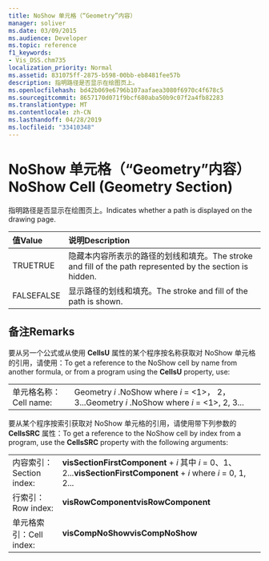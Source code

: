 ```yaml
---
title: NoShow 单元格（“Geometry”内容）
manager: soliver
ms.date: 03/09/2015
ms.audience: Developer
ms.topic: reference
f1_keywords:
- Vis_DSS.chm735
localization_priority: Normal
ms.assetid: 831075ff-2875-b598-00bb-eb8481fee57b
description: 指明路径是否显示在绘图页上。
ms.openlocfilehash: bd42b069e6796b107aafaea3080f6970c4f678c5
ms.sourcegitcommit: 8657170d071f9bcf680aba50b9c07f2a4fb82283
ms.translationtype: MT
ms.contentlocale: zh-CN
ms.lasthandoff: 04/28/2019
ms.locfileid: "33410348"
---
```

# <a name="noshow-cell-geometry-section"></a><span data-ttu-id="94c61-103">NoShow 单元格（“Geometry”内容）</span><span class="sxs-lookup"><span data-stu-id="94c61-103">NoShow Cell (Geometry Section)</span></span>

<span data-ttu-id="94c61-104">指明路径是否显示在绘图页上。</span><span class="sxs-lookup"><span data-stu-id="94c61-104">Indicates whether a path is displayed on the drawing page.</span></span>
  
|<span data-ttu-id="94c61-105">**值**</span><span class="sxs-lookup"><span data-stu-id="94c61-105">**Value**</span></span>|<span data-ttu-id="94c61-106">**说明**</span><span class="sxs-lookup"><span data-stu-id="94c61-106">**Description**</span></span>|
|:-----|:-----|
| <span data-ttu-id="94c61-107">TRUE</span><span class="sxs-lookup"><span data-stu-id="94c61-107">TRUE</span></span>  <br/> | <span data-ttu-id="94c61-108">隐藏本内容所表示的路径的划线和填充。</span><span class="sxs-lookup"><span data-stu-id="94c61-108">The stroke and fill of the path represented by the section is hidden.</span></span>  <br/> |
| <span data-ttu-id="94c61-109">FALSE</span><span class="sxs-lookup"><span data-stu-id="94c61-109">FALSE</span></span>  <br/> | <span data-ttu-id="94c61-110">显示路径的划线和填充。</span><span class="sxs-lookup"><span data-stu-id="94c61-110">The stroke and fill of the path is shown.</span></span>  <br/> |
   
## <a name="remarks"></a><span data-ttu-id="94c61-111">备注</span><span class="sxs-lookup"><span data-stu-id="94c61-111">Remarks</span></span>

<span data-ttu-id="94c61-112">要从另一个公式或从使用 **CellsU** 属性的某个程序按名称获取对 NoShow 单元格的引用，请使用：</span><span class="sxs-lookup"><span data-stu-id="94c61-112">To get a reference to the NoShow cell by name from another formula, or from a program using the **CellsU** property, use:</span></span> 
  
|||
|:-----|:-----|
| <span data-ttu-id="94c61-113">单元格名称：</span><span class="sxs-lookup"><span data-stu-id="94c61-113">Cell name:</span></span>  <br/> | <span data-ttu-id="94c61-114">Geometry  *i*  .NoShow where  *i*  = <1>， 2， 3...</span><span class="sxs-lookup"><span data-stu-id="94c61-114">Geometry  *i*  .NoShow            where  *i*  = <1>, 2, 3...</span></span>  <br/> |
   
<span data-ttu-id="94c61-115">要从某个程序按索引获取对 NoShow 单元格的引用，请使用带下列参数的 **CellsSRC** 属性：</span><span class="sxs-lookup"><span data-stu-id="94c61-115">To get a reference to the NoShow cell by index from a program, use the **CellsSRC** property with the following arguments:</span></span> 
  
|||
|:-----|:-----|
| <span data-ttu-id="94c61-116">内容索引：</span><span class="sxs-lookup"><span data-stu-id="94c61-116">Section index:</span></span>  <br/> |<span data-ttu-id="94c61-117">**visSectionFirstComponent**  +  *i* 其中 *i* = 0、1、2...</span><span class="sxs-lookup"><span data-stu-id="94c61-117">**visSectionFirstComponent** +  *i*            where  *i*  = 0, 1, 2...</span></span>  <br/> |
| <span data-ttu-id="94c61-118">行索引：</span><span class="sxs-lookup"><span data-stu-id="94c61-118">Row index:</span></span>  <br/> |<span data-ttu-id="94c61-119">**visRowComponent**</span><span class="sxs-lookup"><span data-stu-id="94c61-119">**visRowComponent**</span></span> <br/> |
| <span data-ttu-id="94c61-120">单元格索引：</span><span class="sxs-lookup"><span data-stu-id="94c61-120">Cell index:</span></span>  <br/> |<span data-ttu-id="94c61-121">**visCompNoShow**</span><span class="sxs-lookup"><span data-stu-id="94c61-121">**visCompNoShow**</span></span> <br/> |
   

